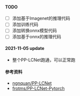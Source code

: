 #### TODO
- [ ] 添加基于Imagenet的推理代码
- [ ] 添加训练代码
- [ ] 添加转换onnx模型代码
- [ ] 添加基于onnx的推理代码

#### 2021-11-05 update
- 整个PP-LCNet跑通，可以正常跑


#### 参考资料
- [ngnquan/PP-LCNet](https://github.com/ngnquan/PP-LCNet)
- [frotms/PP-LCNet-Pytorch](https://github.com/frotms/PP-LCNet-Pytorch)